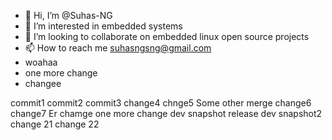 - 👋 Hi, I’m @Suhas-NG
- 👀 I’m interested in embedded systems 
- 💞️ I’m looking to collaborate on embedded linux open source projects
- 📫 How to reach me suhasngsng@gmail.com
- woahaa
- one more change 
- changee
<!---
Suhas-NG/Suhas-NG is a ✨ special ✨ repository because its `README.md` (this file) appears on your GitHub profile.
You can click the Preview link to take a look at your changes.
--->
commit1 
commit2
commit3
change4
chnge5
Some other merge
change6
change7
Er chamge
one more change
dev snapshot release
dev snapshot2
change 21
change 22
